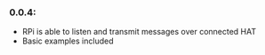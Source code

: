 ### 0.0.4:  
- RPi is able to listen and transmit messages over connected HAT
- Basic examples included
